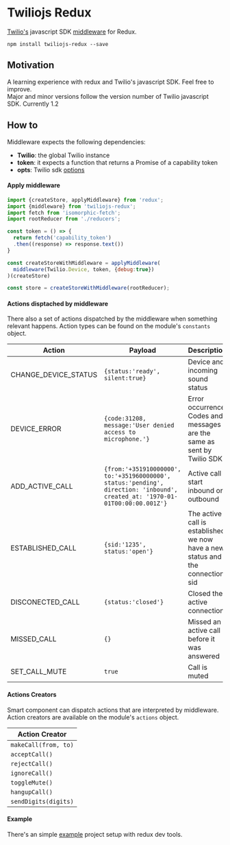# Twiliojs Redux

[Twilio's](https://www.twilio.com/docs/api/client) javascript SDK [middleware](http://rackt.github.io/redux/docs/advanced/Middleware.html) for Redux.

```
npm install twiliojs-redux --save
```

## Motivation
A learning experience with redux and Twilio's javascript SDK. Feel free to improve.    
Major and minor versions follow the version number of Twilio javascript SDK. Currently 1.2

## How to

Middleware expects the following dependencies:    
* **Twilio**: the global Twilio instance
* **token**: it expects a function that returns a Promise of a capability token
* **opts**: Twilio sdk [options](https://www.twilio.com/docs/api/client/device)

#### Apply middleware

```javascript
import {createStore, applyMiddleware} from 'redux';
import {middleware} from 'twiliojs-redux';
import fetch from 'isomorphic-fetch';
import rootReducer from './reducers';

const token = () => {
  return fetch('capability_token')
  .then((response) => response.text())
}

const createStoreWithMiddleware = applyMiddleware(
  middleware(Twilio.Device, token, {debug:true})
)(createStore)

const store = createStoreWithMiddleware(rootReducer);
```

#### Actions disptached by middleware
There also a set of actions dispatched by the middleware when something relevant happens. Action types can be found on the module's `constants` object.

| Action        | Payload  | Description |
|---------------|------------|---------|
|CHANGE_DEVICE_STATUS|`{status:'ready', silent:true}`| Device and incoming sound status|
|DEVICE_ERROR| `{code:31208, message:'User denied access to microphone.'}`| Error occurrence. Codes and messages are the same as sent by Twilio SDK|
|ADD_ACTIVE_CALL|`{from:'+351910000000', to:'+351960000000', status:'pending', direction: 'inbound', created_at: '1970-01-01T00:00:00.001Z'}`| Active call start inbound or outbound|
|ESTABLISHED_CALL| `{sid:'1235', status:'open'}`|The active call is established, we now have a new status and the connection sid|
|DISCONECTED_CALL| `{status:'closed'}`| Closed the active connection |
|MISSED_CALL|`{}`| Missed an active call before it was answered |
|SET_CALL_MUTE| `true` | Call is muted |

#### Actions Creators
Smart component can dispatch actions that are interpreted by middleware. Action creators are available on the module's `actions` object.

| Action Creator|
|---------------|
|`makeCall(from, to)`|
|`acceptCall()`|
|`rejectCall()`|
|`ignoreCall()`|
|`toggleMute()`|
|`hangupCall()`|
|`sendDigits(digits)`|

#### Example
There's an simple [example]('/example/') project setup with redux dev tools.
